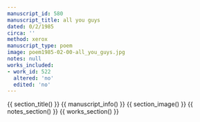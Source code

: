 ```yaml
---
manuscript_id: 580
manuscript_title: all you guys
dated: 0/2/1985
circa: ''
method: xerox
manuscript_type: poem
image: poem1985-02-00-all_you_guys.jpg
notes: null
works_included:
- work_id: 522
  altered: 'no'
  edited: 'no'
---
```


{{ section_title() }}
{{ manuscript_info() }}
{{ section_image() }}
{{ notes_section() }}
{{ works_section() }}

